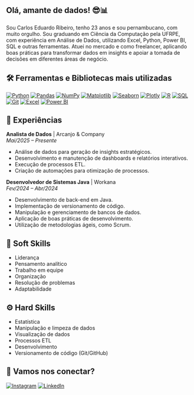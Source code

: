 ## **Olá, amante de dados!** 😎📊

Sou Carlos Eduardo Ribeiro, tenho 23 anos e sou pernambucano, com muito orgulho. Sou graduando em Ciência da Computação pela UFRPE, com experiência em Análise de Dados, utilizando Excel, Python, Power BI, SQL e outras ferramentas. Atuei no mercado e como freelancer, aplicando boas práticas para transformar dados em insights e apoiar a tomada de decisões em diferentes áreas de negócio.

## 🛠️ Ferramentas e Bibliotecas mais utilizadas

[![Python](https://img.shields.io/badge/Python-3776AB?style=for-the-badge&logo=python&logoColor=white)](https://www.python.org/) [![Pandas](https://img.shields.io/badge/Pandas-150458?style=for-the-badge&logo=pandas&logoColor=white)](https://pandas.pydata.org/) [![NumPy](https://img.shields.io/badge/NumPy-013243?style=for-the-badge&logo=numpy&logoColor=white)](https://numpy.org/) [![Matplotlib](https://img.shields.io/badge/Matplotlib-11557C?style=for-the-badge&logo=plotly&logoColor=white)](https://matplotlib.org/) [![Seaborn](https://img.shields.io/badge/Seaborn-008080?style=for-the-badge&logo=python&logoColor=white)](https://seaborn.pydata.org/) [![Plotly](https://img.shields.io/badge/Plotly-3F4F75?style=for-the-badge&logo=plotly&logoColor=white)](https://plotly.com/) [![R](https://img.shields.io/badge/R-276DC3?style=for-the-badge&logo=r&logoColor=white)](https://www.r-project.org/) [![SQL](https://img.shields.io/badge/SQL-336791?style=for-the-badge&logo=postgresql&logoColor=white)](https://www.postgresql.org/) [![Git](https://img.shields.io/badge/Git-F05032?style=for-the-badge&logo=git&logoColor=white)](https://git-scm.com/) [![Excel](https://img.shields.io/badge/Excel-217346?style=for-the-badge&logo=microsoft-excel&logoColor=white)](https://www.microsoft.com/pt-br/microsoft-365/excel) [![Power BI](https://img.shields.io/badge/Power%20BI-F2C811?style=for-the-badge&logo=power-bi&logoColor=black)](https://powerbi.microsoft.com/pt-br/)

## 💼 Experiências

**Analista de Dados** | Arcanjo & Company  
_Mai/2025 – Presente_  

- Análise de dados para geração de insights estratégicos.
- Desenvolvimento e manutenção de dashboards e relatórios interativos.
- Execução de processos ETL.
- Criação de automações para otimização de processos.

**Desenvolvedor de Sistemas Java** | Workana  
_Fev/2024 – Abr/2024_ 

- Desenvolvimento de back-end em Java.
- Implementação de versionamento de código.
- Manipulação e gerenciamento de bancos de dados.
- Aplicação de boas práticas de desenvolvimento.
- Utilização de metodologias ágeis, como Scrum.

## 🤝 Soft Skills  
- Liderança  
- Pensamento analítico  
- Trabalho em equipe  
- Organização  
- Resolução de problemas  
- Adaptabilidade  

## ⚙️ Hard Skills  
- Estatística  
- Manipulação e limpeza de dados  
- Visualização de dados  
- Processos ETL  
- Desenvolvimento  
- Versionamento de código (Git/GitHub)  

## 🔗 Vamos nos conectar?  

[![Instagram](https://img.shields.io/badge/-Instagram-%23E4405F?style=for-the-badge&logo=instagram&logoColor=white)](https://www.instagram.com/carlos_eduardo18_) [![LinkedIn](https://img.shields.io/badge/-LinkedIn-%230077B5?style=for-the-badge&logo=linkedin&logoColor=white)](https://www.linkedin.com/in/carlos-eduardo-7426862a1) 
<!--
## 📊 Minhas estatísticas no GitHub 

![Top Langs](https://github-readme-stats.vercel.app/api/top-langs/?username=Carlos-Eduardo-Ribeiro&layout=compact&theme=radical)  

![Carlos GitHub stats](https://github-readme-stats.vercel.app/api?username=Carlos-Eduardo-Ribeiro&show_icons=true&theme=dark)
-->
